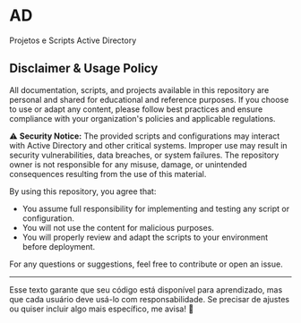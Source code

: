 # AD
Projetos e Scripts Active Directory


## Disclaimer & Usage Policy  

All documentation, scripts, and projects available in this repository are personal and shared for educational and reference purposes. If you choose to use or adapt any content, please follow best practices and ensure compliance with your organization's policies and applicable regulations.  

⚠ **Security Notice:** The provided scripts and configurations may interact with Active Directory and other critical systems. Improper use may result in security vulnerabilities, data breaches, or system failures. The repository owner is not responsible for any misuse, damage, or unintended consequences resulting from the use of this material.  

By using this repository, you agree that:  
- You assume full responsibility for implementing and testing any script or configuration.  
- You will not use the content for malicious purposes.  
- You will properly review and adapt the scripts to your environment before deployment.  

For any questions or suggestions, feel free to contribute or open an issue.  

---

Esse texto garante que seu código está disponível para aprendizado, mas que cada usuário deve usá-lo com responsabilidade. Se precisar de ajustes ou quiser incluir algo mais específico, me avisa! 🚀
